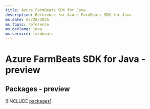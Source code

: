 ```yaml
---
title: Azure FarmBeats SDK for Java
description: Reference for Azure FarmBeats SDK for Java
ms.date: 07/28/2025
ms.topic: reference
ms.devlang: java
ms.service: farmbeats
---
```

# Azure FarmBeats SDK for Java - preview
## Packages - preview
[!INCLUDE [packages](farmbeats-index.md)]